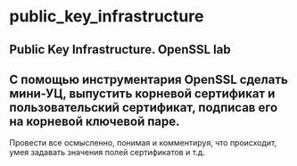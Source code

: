 # public_key_infrastructure
## Public Key Infrastructure. OpenSSL lab

## С помощью инструментария OpenSSL сделать мини-УЦ, выпустить корневой сертификат и пользовательский сертификат, подписав его на корневой ключевой паре.
Провести все осмысленно, понимая и комментируя, что происходит, умея задавать значения полей сертификатов и т.д.
